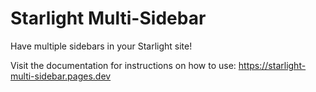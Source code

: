 # Starlight Multi-Sidebar

Have multiple sidebars in your Starlight site!

Visit the documentation for instructions on how to use: https://starlight-multi-sidebar.pages.dev
